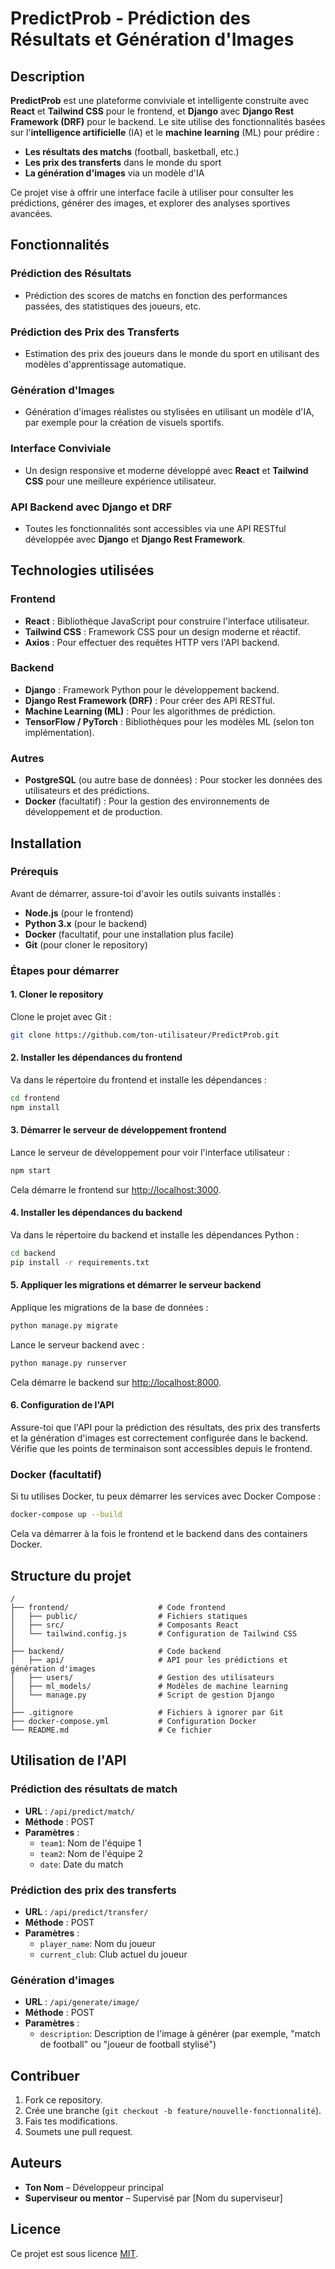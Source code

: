 
# PredictProb - Prédiction des Résultats et Génération d'Images

## Description

**PredictProb** est une plateforme conviviale et intelligente construite avec **React** et **Tailwind CSS** pour le frontend, et **Django** avec **Django Rest Framework (DRF)** pour le backend. Le site utilise des fonctionnalités basées sur l'**intelligence artificielle** (IA) et le **machine learning** (ML) pour prédire :

- **Les résultats des matchs** (football, basketball, etc.)
- **Les prix des transferts** dans le monde du sport
- **La génération d'images** via un modèle d'IA

Ce projet vise à offrir une interface facile à utiliser pour consulter les prédictions, générer des images, et explorer des analyses sportives avancées.

## Fonctionnalités

### Prédiction des Résultats
- Prédiction des scores de matchs en fonction des performances passées, des statistiques des joueurs, etc.
  
### Prédiction des Prix des Transferts
- Estimation des prix des joueurs dans le monde du sport en utilisant des modèles d'apprentissage automatique.

### Génération d'Images
- Génération d'images réalistes ou stylisées en utilisant un modèle d'IA, par exemple pour la création de visuels sportifs.

### Interface Conviviale
- Un design responsive et moderne développé avec **React** et **Tailwind CSS** pour une meilleure expérience utilisateur.

### API Backend avec Django et DRF
- Toutes les fonctionnalités sont accessibles via une API RESTful développée avec **Django** et **Django Rest Framework**.

## Technologies utilisées

### Frontend
- **React** : Bibliothèque JavaScript pour construire l'interface utilisateur.
- **Tailwind CSS** : Framework CSS pour un design moderne et réactif.
- **Axios** : Pour effectuer des requêtes HTTP vers l'API backend.

### Backend
- **Django** : Framework Python pour le développement backend.
- **Django Rest Framework (DRF)** : Pour créer des API RESTful.
- **Machine Learning (ML)** : Pour les algorithmes de prédiction.
- **TensorFlow / PyTorch** : Bibliothèques pour les modèles ML (selon ton implémentation).

### Autres
- **PostgreSQL** (ou autre base de données) : Pour stocker les données des utilisateurs et des prédictions.
- **Docker** (facultatif) : Pour la gestion des environnements de développement et de production.

## Installation

### Prérequis
Avant de démarrer, assure-toi d'avoir les outils suivants installés :
- **Node.js** (pour le frontend)
- **Python 3.x** (pour le backend)
- **Docker** (facultatif, pour une installation plus facile)
- **Git** (pour cloner le repository)

### Étapes pour démarrer

#### 1. Cloner le repository

Clone le projet avec Git :

```bash
git clone https://github.com/ton-utilisateur/PredictProb.git
```

#### 2. Installer les dépendances du frontend

Va dans le répertoire du frontend et installe les dépendances :

```bash
cd frontend
npm install
```

#### 3. Démarrer le serveur de développement frontend

Lance le serveur de développement pour voir l'interface utilisateur :

```bash
npm start
```

Cela démarre le frontend sur [http://localhost:3000](http://localhost:3000).

#### 4. Installer les dépendances du backend

Va dans le répertoire du backend et installe les dépendances Python :

```bash
cd backend
pip install -r requirements.txt
```

#### 5. Appliquer les migrations et démarrer le serveur backend

Applique les migrations de la base de données :

```bash
python manage.py migrate
```

Lance le serveur backend avec :

```bash
python manage.py runserver
```

Cela démarre le backend sur [http://localhost:8000](http://localhost:8000).

#### 6. Configuration de l'API

Assure-toi que l'API pour la prédiction des résultats, des prix des transferts et la génération d'images est correctement configurée dans le backend. Vérifie que les points de terminaison sont accessibles depuis le frontend.

### Docker (facultatif)

Si tu utilises Docker, tu peux démarrer les services avec Docker Compose :

```bash
docker-compose up --build
```

Cela va démarrer à la fois le frontend et le backend dans des containers Docker.

## Structure du projet

```
/
├── frontend/                    # Code frontend
│   ├── public/                  # Fichiers statiques
│   ├── src/                     # Composants React
│   └── tailwind.config.js       # Configuration de Tailwind CSS
│
├── backend/                     # Code backend
│   ├── api/                     # API pour les prédictions et génération d'images
│   ├── users/                   # Gestion des utilisateurs
│   ├── ml_models/               # Modèles de machine learning
│   └── manage.py                # Script de gestion Django
│
├── .gitignore                   # Fichiers à ignorer par Git
├── docker-compose.yml           # Configuration Docker
└── README.md                    # Ce fichier
```

## Utilisation de l'API

### Prédiction des résultats de match

- **URL** : `/api/predict/match/`
- **Méthode** : POST
- **Paramètres** :
  - `team1`: Nom de l'équipe 1
  - `team2`: Nom de l'équipe 2
  - `date`: Date du match

### Prédiction des prix des transferts

- **URL** : `/api/predict/transfer/`
- **Méthode** : POST
- **Paramètres** :
  - `player_name`: Nom du joueur
  - `current_club`: Club actuel du joueur

### Génération d'images

- **URL** : `/api/generate/image/`
- **Méthode** : POST
- **Paramètres** :
  - `description`: Description de l'image à générer (par exemple, "match de football" ou "joueur de football stylisé")

## Contribuer

1. Fork ce repository.
2. Crée une branche (`git checkout -b feature/nouvelle-fonctionnalité`).
3. Fais tes modifications.
4. Soumets une pull request.

## Auteurs

- **Ton Nom** – Développeur principal
- **Superviseur ou mentor** – Supervisé par [Nom du superviseur]

## Licence

Ce projet est sous licence [MIT](https://opensource.org/licenses/MIT).
